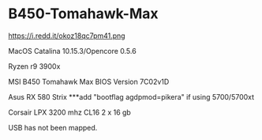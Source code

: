# B450-Tomahawk-Max 

https://i.redd.it/okoz18qc7pm41.png

MacOS Catalina 10.15.3/Opencore 0.5.6

Ryzen r9 3900x

MSI B450 Tomahawk Max BIOS Version 7C02v1D

Asus RX 580 Strix ***add "bootflag agdpmod=pikera" if using 5700/5700xt

Corsair LPX 3200 mhz CL16 2 x 16 gb

USB has not been mapped. 
